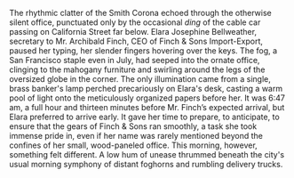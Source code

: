 The rhythmic clatter of the Smith Corona echoed through the otherwise silent office, punctuated only by the occasional *ding* of the cable car passing on California Street far below.  Elara Josephine Bellweather, secretary to Mr. Archibald Finch, CEO of Finch & Sons Import-Export, paused her typing, her slender fingers hovering over the keys. The fog, a San Francisco staple even in July, had seeped into the ornate office, clinging to the mahogany furniture and swirling around the legs of the oversized globe in the corner.  The only illumination came from a single, brass banker's lamp perched precariously on Elara's desk, casting a warm pool of light onto the meticulously organized papers before her. It was 6:47 am, a full hour and thirteen minutes before Mr. Finch’s expected arrival, but Elara preferred to arrive early. It gave her time to prepare, to anticipate, to ensure that the gears of Finch & Sons ran smoothly, a task she took immense pride in, even if her name was rarely mentioned beyond the confines of her small, wood-paneled office.  This morning, however, something felt different.  A low hum of unease thrummed beneath the city's usual morning symphony of distant foghorns and rumbling delivery trucks.
